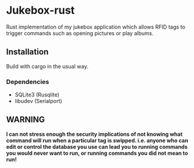 # Jukebox-rust

Rust implementation of my jukebox application which allows RFID tags to trigger commands such as opening pictures or play albums.

## Installation

Build with cargo in the usual way.

### Dependencies

* SQLite3 (Rusqlite)
* libudev (Serialport)

## WARNING

**I can not stress enough the security implications of not knowing what command will run when a particular tag is swipped. i.e. anyone who can edit or control the database you use can lead you to running commands you would never want to run, or running commands you did not mean to run!**